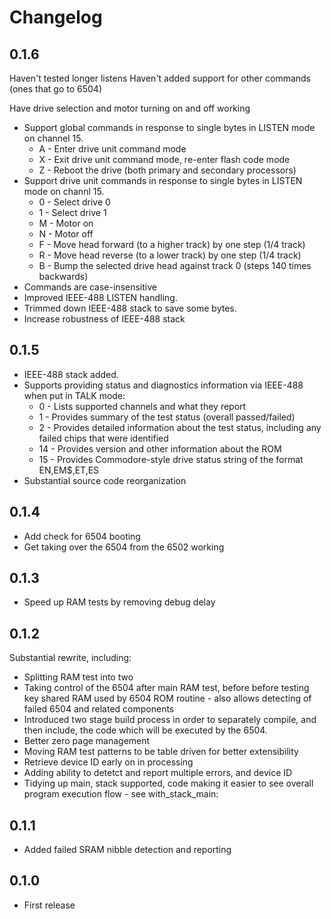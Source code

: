 # Changelog

## 0.1.6

Haven't tested longer listens
Haven't added support for other commands (ones that go to 6504)

Have drive selection and motor turning on and off working

- Support global commands in response to single bytes in LISTEN mode on channel 15.
    - A - Enter drive unit command mode
    - X - Exit drive unit command mode, re-enter flash code mode
    - Z - Reboot the drive (both primary and secondary processors)
- Support drive unit commands in response to single bytes in LISTEN mode on channl 15.
    - 0 - Select drive 0
    - 1 - Select drive 1
    - M - Motor on
    - N - Motor off
    - F - Move head forward (to a higher track) by one step (1/4 track)
    - R - Move head reverse (to a lower track) by one step (1/4 track)
    - B - Bump the selected drive head against track 0 (steps 140 times backwards)
- Commands are case-insensitive
- Improved IEEE-488 LISTEN handling.
- Trimmed down IEEE-488 stack to save some bytes.
- Increase robustness of IEEE-488 stack

## 0.1.5

- IEEE-488 stack added.
- Supports providing status and diagnostics information via IEEE-488 when put in TALK mode:
    - 0 - Lists supported channels and what they report
    - 1 - Provides summary of the test status (overall passed/failed)
    - 2 - Provides detailed information about the test status, including any failed chips that were identified
    - 14 - Provides version and other information about the ROM
    - 15 - Provides Commodore-style drive status string of the format EN,EM$,ET,ES
- Substantial source code reorganization

## 0.1.4

- Add check for 6504 booting
- Get taking over the 6504 from the 6502 working

## 0.1.3

- Speed up RAM tests by removing debug delay

## 0.1.2

Substantial rewrite, including:
- Splitting RAM test into two
- Taking control of the 6504 after main RAM test, before before testing key shared RAM used by 6504 ROM routine - also allows detecting of failed 6504 and related components
- Introduced two stage build process in order to separately compile, and then include, the code which will be executed by the 6504.
- Better zero page management
- Moving RAM test patterns to be table driven for better extensibility
- Retrieve device ID early on in processing
- Adding ability to detetct and report multiple errors, and device ID 
- Tidying up main, stack supported, code making it easier to see overall program execution flow - see with_stack_main:

## 0.1.1

- Added failed SRAM nibble detection and reporting

## 0.1.0

- First release
